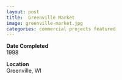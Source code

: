 ```yaml
---
layout: post
title:  Greenville Market
image: greenville-market.jpg
categories: commercial projects featured
---
```


**Date Completed**  
1998

**Location**  
Greenville, WI